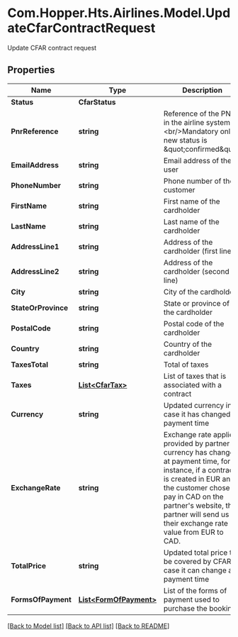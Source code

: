 # Com.Hopper.Hts.Airlines.Model.UpdateCfarContractRequest
Update CFAR contract request

## Properties

Name | Type | Description | Notes
------------ | ------------- | ------------- | -------------
**Status** | **CfarStatus** |  | 
**PnrReference** | **string** | Reference of the PNR in the airline system.&lt;br/&gt;Mandatory only if new status is \&quot;confirmed\&quot; | [optional] 
**EmailAddress** | **string** | Email address of the user | [optional] 
**PhoneNumber** | **string** | Phone number of the customer | [optional] 
**FirstName** | **string** | First name of the cardholder | [optional] 
**LastName** | **string** | Last name of the cardholder | [optional] 
**AddressLine1** | **string** | Address of the cardholder (first line) | [optional] 
**AddressLine2** | **string** | Address of the cardholder (second line) | [optional] 
**City** | **string** | City of the cardholder | [optional] 
**StateOrProvince** | **string** | State or province of the cardholder | [optional] 
**PostalCode** | **string** | Postal code  of the cardholder | [optional] 
**Country** | **string** | Country of the cardholder | [optional] 
**TaxesTotal** | **string** | Total of taxes | [optional] 
**Taxes** | [**List&lt;CfarTax&gt;**](CfarTax.md) | List of taxes that is associated with a contract | [optional] 
**Currency** | **string** | Updated currency in case it has changed at payment time | [optional] 
**ExchangeRate** | **string** | Exchange rate applied provided by partner if currency has changed at payment time, for instance, if a contract is created in EUR and the customer chose to pay in CAD on the partner&#39;s website, the partner will send us their exchange rate value from EUR to CAD. | [optional] 
**TotalPrice** | **string** | Updated total price to be covered by CFAR in case it can change at payment time | [optional] 
**FormsOfPayment** | [**List&lt;FormOfPayment&gt;**](FormOfPayment.md) | List of the forms of payment used to purchase the booking | [optional] 

[[Back to Model list]](../../README.md#documentation-for-models) [[Back to API list]](../../README.md#documentation-for-api-endpoints) [[Back to README]](../../README.md)


